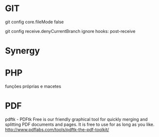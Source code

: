 GIT
===

git config core.fileMode false


git config receive.denyCurrentBranch ignore
hooks: post-receive


Synergy
===


PHP
===

funções próprias e macetes


PDF
===
pdftk - PDFtk Free is our friendly graphical tool for quickly merging and splitting PDF documents and pages. It is free to use for as long as you like.
http://www.pdflabs.com/tools/pdftk-the-pdf-toolkit/

